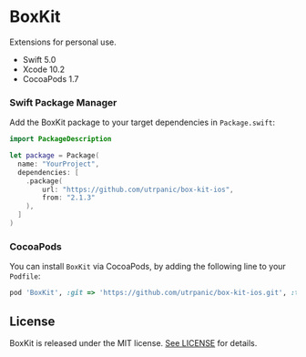 # BoxKit

Extensions for personal use.

* Swift 5.0
* Xcode 10.2
* CocoaPods 1.7

### Swift Package Manager

Add the BoxKit package to your target dependencies in `Package.swift`:

```swift
import PackageDescription

let package = Package(
  name: "YourProject",
  dependencies: [
    .package(
        url: "https://github.com/utrpanic/box-kit-ios",
        from: "2.1.3"
    ),
  ]
)
```

### CocoaPods

You can install `BoxKit` via CocoaPods,
by adding the following line to your `Podfile`:

```ruby
pod 'BoxKit', :git => 'https://github.com/utrpanic/box-kit-ios.git', :tag => 'v2.1.3'
```

## License

BoxKit is released under the MIT license. [See LICENSE](https://github.com/utrpanic/box-kit-ios/blob/master/LICENSE) for details.
